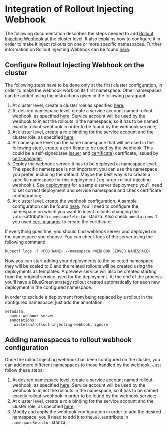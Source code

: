 # Integration of Rollout Injecting Webhook

The following documentation describes the steps needed to add [Rollout Injecting Webhook](https://github.com/wistefan/rollout-injecting-webhook) at the cluster level. It also explains how to configure it in order to make it inject rollouts on one or more specific namespaces. Further information on Rollout Injecting Webhook can be found [here](https://github.com/wistefan/rollout-injecting-webhook/blob/main/README.md).



## Configure Rollout Injecting Webhook on the cluster

The following steps have to be done only at the first cluster configuration, in order to make the webhook work on its first namespace. Other namespaces can be added using the instructions given in the following paragraph.

1. At cluster level, create a cluster role as specified [here](/applications_dev/rollout_webhook_test/rollout-webhook/cluster-role.yaml);
2. At desired namespace level, create a service account named rollout-webhook, as specified [here](/applications_dev/rollout_webhook_test/rollout-webhook/service-account.yaml). Service account will be used by the webhook to inject the rollouts in the namespace, so it has to be named exactly rollout-webhook in order to be found by the webhook service;
3. At cluster level, create a role binding for the service account and the cluster role, as specified [here](/applications_dev/rollout_webhook_test/rollout-webhook/role-binding.yaml);
4. At namespace level (on the same namespace that will be used in the following step), create a certificate to be used by the webhook. This could be a self-signed(see [issuer](/applications_dev/rollout_webhook_test/rollout-webhook/self-signed-issuer.yaml) and [certificate](/applications_dev/rollout_webhook_test/rollout-webhook/certificate.yml)) certificate, issued by [cert-manager](https://cert-manager.io/);
5. Deploy the webhook server: it has to be deployed at namespace level. The specific namespace is not important: you can use the namespace you prefer, including the default. Maybe the best way is to create a specific namespace for this deployment ( eg. argo-rollout-injecting-webhook ). See [deployment](/applications_dev/rollout_webhook_test/rollout-webhook/deployment.yaml) for a sample server deployment: you'll need to set correct deployment and service namespace and check certificate configuration;
6. At cluster level, create the webhook configuration. A sample configuration can be found [here](/applications_dev/rollout_webhook_test/rollout-webhook/mutating-webhook.yaml). You'll need to configure the namespace on which you want to inject rollouts changing the `values`attribute in `namespaceSelector` stanza. Also check `annotations` if you used [cert-manager](https://cert-manager.io/) to create the certificate;

If everything goes fine, you should find webhook server pod deployed on the namespace you choose. You can check logs of the server using the following command:

```sh
kubectl logs -f <POD NAME> --namespace <WEBHOOK SERVER NAMESPACE>
```

Now you can start adding your deployments to the selected namespace: they will be scaled to 0 and the related rollouts will be created using the deployments as templates. A preview service will also be created starting from the original service used for the deployment. At the end of the process you'll have a BlueGreen strategy rollout created automatically for each new deployment in the configured namespace.

In order to exclude a deployment from being replaced by a rollout in the configured namespace, just add the annotation:

```
metadata:
  name: webhook-server
  annotations:
    wistefan/rollout-injecting-webhook: ignore
```



## Adding namespaces to rollout webhook configuration

Once the rollout injecting webhook has been configured on the cluster, you can add more different namespaces to those handled by the webhook. Just follow these steps:

1. At desired namespace level, create a service account named rollout-webhook, as specified [here](/applications_dev/rollout_webhook_test/rollout-webhook/service-account.yaml). Service account will be used by the webhook to inject the rollouts in the namespace, so it has to be named exactly rollout-webhook in order to be found by the webhook service;
2. At cluster level, create a role binding for the service account and the cluster role, as specified [here](/applications_dev/rollout_webhook_test/rollout-webhook/role-binding.yaml);
3. Modify and apply the webhook configuration in order to add the desired namespace: you'll need to add it to the`values`attribute in `namespaceSelector` stanza;

